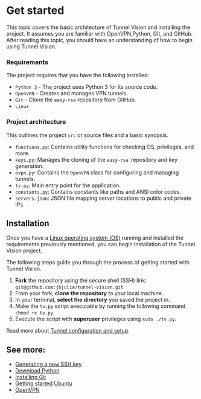 # Get started

This topic covers the basic architecture of Tunnel Vision and installing the
project. It assumes you are familiar with OpenVPN,Python, Git, and GitHub. After
reading this topic, you should have an understanding of how to begin using
Tunnel Vision.

### Requirements

The project requires that you have the following installed:

* `Python 3` - The project uses Python 3 for its source code.
* `OpenVPN` -  Creates and manages VPN tunnels.
* `Git` - Clone the `easy-rsa` repository from GitHub.
* `Linux`

### Project architecture

This outlines the project `src` or source files and a basic synopsis.

* `functions.py`: Contains utility functions for checking OS, privileges, and
  more.
* `keys.py`: Manages the cloning of the `easy-rsa `repository and key
  generation.
* `ovpn.py`: Contains the `OpenVPN` class for configuring and managing tunnels.
* `tv.py`: Main entry point for the application.
* `constants.py`: Contains constants like paths and ANSI color codes.
* `servers.json`: JSON file mapping server locations to public and private IPs.

## Installation

Once you have a [Linux operating system
(OS)](https://www.linux.org/pages/download/) running and installed the
requirements previously mentioned, you can begin installation of the Tunnel
Vision project.

The following steps guide you through the process of getting
started with Tunnel Vision.

1. **Fork** the repository using the secure shell (SSH) link:
   `git@github.com:jbjulia/tunnel-vision.git`
2. From your fork, **clone the repository** to your local machine.
3. In your terminal, **select the directory** you saved the project in.
4. Make the `tv.py` script executable by running the following command `chmod +x tv.py`.
5. Execute the script with **superuser** privileges using `sudo ./tv.py`.

Read more about [Tunnel configuration and setup]().

## See more:

* [Generating a new SSH
  key](https://docs.github.com/en/authentication/connecting-to-github-with-ssh/generating-a-new-ssh-key-and-adding-it-to-the-ssh-agent)
* [Download Python](https://www.python.org/downloads/)
* [Installing Git](https://git-scm.com/book/en/v2/Getting-Started-Installing-Git)
* [Getting started Ubuntu](https://ubuntu.com/tutorials/install-ubuntu-desktop#1-overview)
* [OpenVPN](https://openvpn.net)